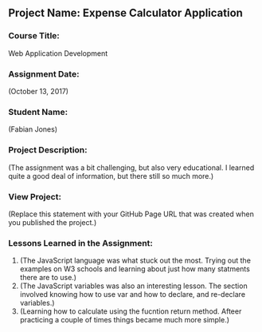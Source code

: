 ## Project Name:  Expense Calculator Application

### Course Title:
Web Application Development

### Assignment Date:  
(October 13, 2017)

### Student Name:  
(Fabian Jones)

### Project Description:
(The assignment was a bit challenging, but also very educational. I learned quite a good deal of information, but there still so much more.)

### View Project:
(Replace this statement with your GitHub Page URL that was created when you 
 published the project.)

### Lessons Learned in the Assignment:
1. (The JavaScript language was what stuck out the most. Trying out the examples on W3 schools and learning about just how many statments there are to use.)
2. (The JavaScript variables was also an interesting lesson. The section involved knowing how to use var and how to declare, and re-declare variables.)
3. (Learning how to calculate using the fucntion return method. Afteer practicing a couple of times things became much more simple.)

